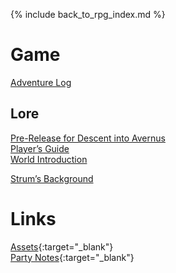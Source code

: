 ---
---

{% include back_to_rpg_index.md %}

# Game

[Adventure Log](AdventureLog/)  

## Lore

[Pre-Release for Descent into Avernus](World/PreRelease.html)  
[Player’s Guide](World/PlayersGuide.pptx)  
[World Introduction](World/Introduction.html)  

[Strum’s Background](World/PlayerBackground_Strum.html)  

# Links

[Assets](https://github.com/NightB1ade/RolePlayingGames/tree/master/DungeonsAndDragons/5e/TalesOfAvernus/Assets){:target="_blank"}  
[Party Notes](https://docs.google.com/document/d/1HFq6Gq6GEmK4n9bVyX6scwtGjPad868ZkHuonG0kVm8/edit){:target="_blank"}  
